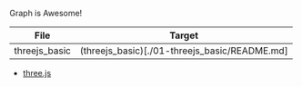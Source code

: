 Graph is Awesome!

| File   | Target                                      |
| ------ | ------------------------------------------- |
| threejs_basic | (threejs_basic)[./01-threejs_basic/README.md]|


- [three.js](https://threejs.org/)